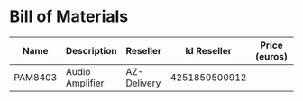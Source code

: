 # Bill of Materials

| Name        | Description       | Reseller      | Id Reseller          |Price (euros)     | Link    |
|-------------|-------------------|---------------|----------------------|------------------|---------|
| PAM8403     | Audio Amplifier   | AZ-Delivery   | 4251850500912        |                  |         |
